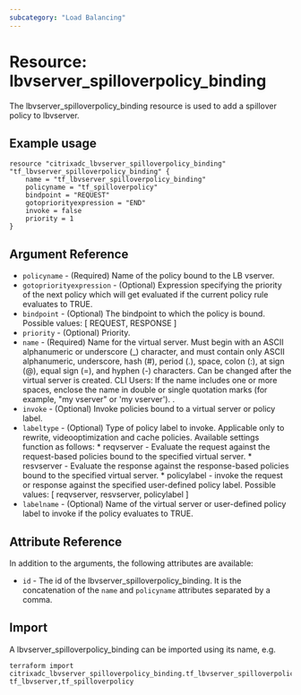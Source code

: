 ```yaml
---
subcategory: "Load Balancing"
---
```


# Resource: lbvserver_spilloverpolicy_binding

The lbvserver_spilloverpolicy_binding resource is used to add a spillover policy to lbvserver.


## Example usage

```hcl
resource "citrixadc_lbvserver_spilloverpolicy_binding" "tf_lbvserver_spilloverpolicy_binding" {
	name = "tf_lbvserver_spilloverpolicy_binding"
	policyname = "tf_spilloverpolicy"
	bindpoint = "REQUEST"
	gotopriorityexpression = "END"
	invoke = false
	priority = 1
}
```


## Argument Reference

* `policyname` - (Required) Name of the policy bound to the LB vserver.
* `gotopriorityexpression` - (Optional) Expression specifying the priority of the next policy which will get evaluated if the current policy rule evaluates to TRUE.
* `bindpoint` - (Optional) The bindpoint to which the policy is bound. Possible values: [ REQUEST, RESPONSE ]
* `priority` - (Optional) Priority.
* `name` - (Required) Name for the virtual server. Must begin with an ASCII alphanumeric or underscore (_) character, and must contain only ASCII alphanumeric, underscore, hash (#), period (.), space, colon (:), at sign (@), equal sign (=), and hyphen (-) characters. Can be changed after the virtual server is created.  CLI Users: If the name includes one or more spaces, enclose the name in double or single quotation marks (for example, "my vserver" or 'my vserver'). .
* `invoke` - (Optional) Invoke policies bound to a virtual server or policy label.
* `labeltype` - (Optional) Type of policy label to invoke. Applicable only to rewrite, videooptimization and cache policies. Available settings function as follows: * reqvserver - Evaluate the request against the request-based policies bound to the specified virtual server. * resvserver - Evaluate the response against the response-based policies bound to the specified virtual server. * policylabel - invoke the request or response against the specified user-defined policy label. Possible values: [ reqvserver, resvserver, policylabel ]
* `labelname` - (Optional) Name of the virtual server or user-defined policy label to invoke if the policy evaluates to TRUE.


## Attribute Reference

In addition to the arguments, the following attributes are available:

* `id` - The id of the lbvserver_spilloverpolicy_binding. It is the concatenation of the `name` and `policyname` attributes separated by a comma.

## Import

A lbvserver_spilloverpolicy_binding can be imported using its name, e.g.

```shell
terraform import citrixadc_lbvserver_spilloverpolicy_binding.tf_lbvserver_spilloverpolicy_binding tf_lbvserver,tf_spilloverpolicy
```